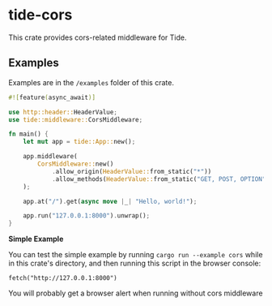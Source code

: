 # tide-cors

This crate provides cors-related middleware for Tide.

## Examples

Examples are in the `/examples` folder of this crate.

```rust
#![feature(async_await)]

use http::header::HeaderValue;
use tide::middleware::CorsMiddleware;

fn main() {
    let mut app = tide::App::new();

    app.middleware(
        CorsMiddleware::new()
            .allow_origin(HeaderValue::from_static("*"))
            .allow_methods(HeaderValue::from_static("GET, POST, OPTION")),
    );

    app.at("/").get(async move |_| "Hello, world!");

    app.run("127.0.0.1:8000").unwrap();
}
```

**Simple Example**

You can test the simple example by running `cargo run --example cors` while in this crate's directory, and then running this script in the browser console:

```console
fetch("http://127.0.0.1:8000")
```

You will probably get a browser alert when running without cors middleware
